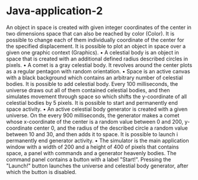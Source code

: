 # Java-application-2
An object in space is created with given integer coordinates of the center in two dimensions
space that can also be reached by color (Color). It is possible to change each of them individually
coordinate of the center for the specified displacement. It is possible to plot an object in space over a given one
graphic context (Graphics).
• A celestial body is an object in space that is created with an additional defined radius described
circles in pixels.
• A comet is a gray celestial body. It revolves around the center
plots as a regular pentagon with random orientation.
• Space is an active canvas with a black background
which contains an arbitrary number of celestial bodies. It is possible to add
celestial body. Every 100 milliseconds, the universe draws out all of them
contained celestial bodies, and then simulates movement through space so
which shifts the y-coordinate of all celestial bodies by 5 pixels.
It is possible to start and permanently end space activity.
• An active celestial body generator is created with a given universe. On the
every 900 milliseconds, the generator makes a comet whose x-coordinate of the center is a random value between 0 and 200, y-coordinate
center 0, and the radius of the described circle a random value
between 10 and 30, and then adds it to space. It is possible to launch i
permanently end generator activity.
• The simulator is the main application window with a width of 200 and a height of 400
of pixels that contains space, a panel with commands and a generator
heavenly bodies. The command panel contains a button with a label
"Start!". Pressing the "Launch!" button launches the universe and
celestial body generator, after which the button is disabled.
